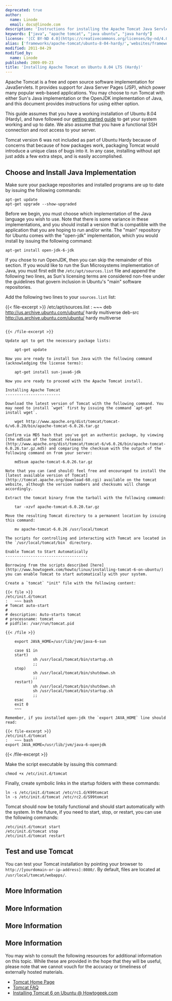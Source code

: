 ```yaml
---
deprecated: true
author:
  name: Linode
  email: docs@linode.com
description: 'Instructions for installing the Apache Tomcat Java Servlet engine on Ubuntu 8.04 LTS (Hardy).'
keywords: ["java", "apache tomcat", "java ubuntu", "java hardy"]
license: '[CC BY-ND 4.0](https://creativecommons.org/licenses/by-nd/4.0)'
alias: ['frameworks/apache-tomcat/ubuntu-8-04-hardy/','websites/frameworks/installing-apache-tomcat-on-ubuntu-8-04-lts-hardy/']
modified: 2011-04-29
modified_by:
  name: Linode
published: 2009-09-23
title: 'Installing Apache Tomcat on Ubuntu 8.04 LTS (Hardy)'
---
```




Apache Tomcat is a free and open source software implementation for JavaServlets. It provides support for Java Server Pages (JSP), which power many popular web-based applications. You may choose to run Tomcat with either Sun's Java implementation or the OpenJDK implementation of Java, and this document provides instructions for using either option.

This guide assumes that you have a working installation of Ubuntu 8.04 (Hardy), and have followed our [getting started guide](/docs/getting-started/) to get your system working and up to date. We also assume that you have a functional SSH connection and root access to your server.

Tomcat version 6 was not included as part of Ubuntu Hardy because of concerns that because of how packages work, packaging Tomcat would introduce a unique class of bugs into it. In any case, installing without apt just adds a few extra steps, and is easily accomplished.

Choose and Install Java Implementation
--------------------------------------

Make sure your package repositories and installed programs are up to date by issuing the following commands:

    apt-get update
    apt-get upgrade --show-upgraded

Before we begin, you must choose which implementation of the Java language you wish to use. Note that there is some variance in these implementations, and you should install a version that is compatible with the application that you are hoping to run and/or write. The "main" repository for Ubuntu comes with the "open-jdk" implementation, which you would install by issuing the following command:

    apt-get install open-jdk-6-jdk

If you chose to run OpenJDK, then you can skip the remainder of this section. If you would like to run the Sun Microsystems implementation of Java, you must first edit the `/etc/apt/sources.list` file and append the following two lines, as Sun's licensing terms are considered non-free under the guidelines that govern inclusion in Ubuntu's "main" software repositories.

Add the following two lines to your `sources.list` list:

{{< file-excerpt >}}
/etc/apt/sources.list
:   ~~~
deb http://us.archive.ubuntu.com/ubuntu/ hardy multiverse
deb-src http://us.archive.ubuntu.com/ubuntu/ hardy multiverse
~~~

{{< /file-excerpt >}}

Update apt to get the necessary package lists:

    apt-get update 

Now you are ready to install Sun Java with the following command (acknowledging the license terms):

    apt-get install sun-java6-jdk

Now you are ready to proceed with the Apache Tomcat install.

Installing Apache Tomcat
------------------------

Download the latest version of Tomcat with the following command. You may need to install `wget` first by issuing the command `apt-get install wget`.

    wget http://www.apache.org/dist/tomcat/tomcat-6/v6.0.20/bin/apache-tomcat-6.0.26.tar.gz

Confirm via MD5 hash that you've got an authentic package, by viewing [the md5sum of the tomcat release](http://www.apache.org/dist/tomcat/tomcat-6/v6.0.26/bin/apache-tomcat-6.0.26.tar.gz.md5) and comparing the checksum with the output of the following command on from your server:

    md5sum apache-tomcat-6.0.26.tar.gz

Note that you can (and should) feel free and encouraged to install the [latest available version of Tomcat](http://tomcat.apache.org/download-60.cgi) available on the tomcat website, although the version numbers and checksums will change accordingly.

Extract the tomcat binary from the tarball with the following command:

    tar -xzvf apache-tomcat-6.0.20.tar.gz

Move the resulting Tomcat directory to a permanent location by issuing this command:

    mv apache-tomcat-6.0.26 /usr/local/tomcat

The scripts for controlling and interacting with Tomcat are located in the `/usr/local/tomcat/bin` directory.

Enable Tomcat to Start Automatically
------------------------------------

Borrowing from the scripts described [here](http://www.howtogeek.com/howto/linux/installing-tomcat-6-on-ubuntu/) you can enable Tomcat to start automatically with your system.

Create a `tomcat` "init" file with the following content:

{{< file >}}
/etc/init.d/tomcat
:   ~~~ bash
# Tomcat auto-start
#
# description: Auto-starts tomcat
# processname: tomcat
# pidfile: /var/run/tomcat.pid

{{< /file >}}

    export JAVA_HOME=/usr/lib/jvm/java-6-sun

    case $1 in
    start)
            sh /usr/local/tomcat/bin/startup.sh
            ;;
    stop)  
            sh /usr/local/tomcat/bin/shutdown.sh
            ;;
    restart)
            sh /usr/local/tomcat/bin/shutdown.sh
            sh /usr/local/tomcat/bin/startup.sh
            ;;
    esac   
    exit 0
    ~~~

Remember, if you installed open-jdk the `export JAVA_HOME` line should read:

{{< file-excerpt >}}
/etc/init.d/tomcat
:   ~~~ bash
export JAVA_HOME=/usr/lib/jvm/java-6-openjdk
~~~

{{< /file-excerpt >}}

Make the script executable by issuing this command:

    chmod +x /etc/init.d/tomcat

Finally, create symbolic links in the startup folders with these commands:

    ln -s /etc/init.d/tomcat /etc/rc1.d/K99tomcat
    ln -s /etc/init.d/tomcat /etc/rc2.d/S99tomcat

Tomcat should now be totally functional and should start automatically with the system. In the future, if you need to start, stop, or restart, you can use the following commands:

    /etc/init.d/tomcat start
    /etc/init.d/tomcat stop
    /etc/init.d/tomcat restart

Test and use Tomcat
-------------------

You can test your Tomcat installation by pointing your browser to `http://[yourdomain-or-ip-address]:8080/`. By default, files are located at `/usr/local/tomcat/webapps/`.

More Information
----------------

More Information
----------------

More Information
----------------

More Information
----------------

You may wish to consult the following resources for additional information on this topic. While these are provided in the hope that they will be useful, please note that we cannot vouch for the accuracy or timeliness of externally hosted materials.

- [Tomcat Home Page](http://tomcat.apache.org/)
- [Tomcat FAQ](http://wiki.apache.org/tomcat/FAQ)
- [Installing Tomcat 6 on Ubuntu @ Howtogeek.com](http://www.howtogeek.com/howto/linux/installing-tomcat-6-on-ubuntu/)



